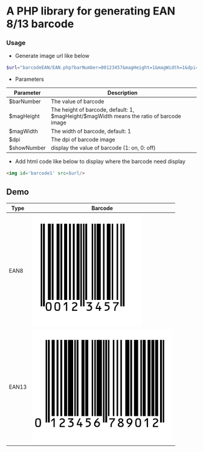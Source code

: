 # A PHP library for generating EAN 8/13 barcode

### Usage
* Generate image url like below
```php
$url="barcodeEAN/EAN.php?barNumber=00123457&magHeight=1&magWidth=1&dpi=100&showNumber=1
```
* Parameters

| Parameter | Description |
| --- | --- |
| $barNumber | The value of barcode |
| $magHeight | The height of barcode, default: 1, \$magHeight/\$magWidth means the ratio of barcode image |
| $magWidth | The width of barcode, default: 1 |
| $dpi | The dpi of barcode image |
| $showNumber | display the value of barcode (1: on, 0: off) |



* Add html code like below to display where the barcode need display
```html
<img id='barcode1' src=$url/>
```

## Demo
| Type | Barcode |
| --- | --- |
| EAN8 | ![alt](DemoImage/EAN8-00123457.png) |
| EAN13 | ![alt](DemoImage/EAN13-0123456789012.png) |